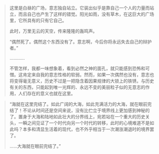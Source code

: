 > 这里是白昼的广场，意志独自站立。它装出似乎是靠自己一个人的力量而站立，而且自己也产生了这样的错觉。阳光如雨，没有草木，在这巨大的广场里，它所具有的只有它自己。
>
> 此时，万里无云的天空，传来隆隆的轰鸣声。
>
> “偶然死了。偶然这个东西没有了。意志啊，今后你将永远失去自己的辩护者。”
>
> …………
>
> 不管怎样，我都一味想象着，看到必然之神的面孔，就只能感到恐怖和可憎。这肯定来自我的意志性格的软弱。然而，如果一次偶然也没有，意志也将变得毫无意义，历史不过是一把隐含着因果规律的大锁上的铁锈，与历史有关的东西，只能起到唯一光辉的、永远不变的美丽粒子似的无意志的作用，人们存在的意义也就在这里。

> “海就在这里完结了。如此广阔的大海，如此充满活力的大海，就在眼前完结了！不论从时间还是空间来说，没有比伫立于境界线上更加感到神秘的了。置身于大海和陆地如此壮大的分界线上，宛若站在一个重大的历史关头，一瞬之间见证了一个时代向另一个时代的转移，此时的心境难道不是如此吗？本多和清显生活着的现代，也不外乎相当于一次潮涨潮退时的境界罢了。
>
> ……大海就在眼前完结了。”